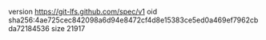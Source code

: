 version https://git-lfs.github.com/spec/v1
oid sha256:4ae725cec842098a6d94e8472cf4d8e15383ce5ed0a469ef7962cbda72184536
size 21917
